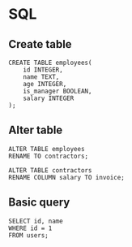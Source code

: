 # SQL

## Create table

```
CREATE TABLE employees(
    id INTEGER,
    name TEXT,
    age INTEGER,
    is_manager BOOLEAN,
    salary INTEGER
);
```

## Alter table

```
ALTER TABLE employees
RENAME TO contractors;
```

```
ALTER TABLE contractors
RENAME COLUMN salary TO invoice;
```

## Basic query

```
SELECT id, name
WHERE id = 1
FROM users;
```
